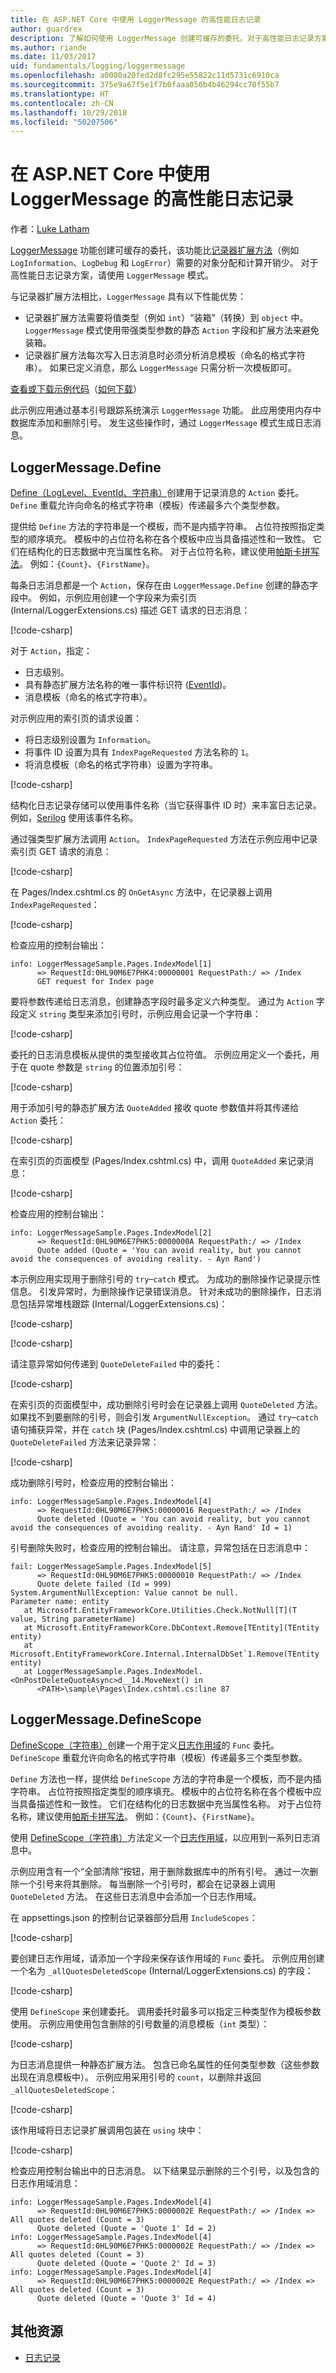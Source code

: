 ```yaml
---
title: 在 ASP.NET Core 中使用 LoggerMessage 的高性能日志记录
author: guardrex
description: 了解如何使用 LoggerMessage 创建可缓存的委托。对于高性能日志记录方案，这些委托需要更少的对象分配。
ms.author: riande
ms.date: 11/03/2017
uid: fundamentals/logging/loggermessage
ms.openlocfilehash: a0080a20fed2d8fc295e55822c11d5731c6910ca
ms.sourcegitcommit: 375e9a67f5e1f7b0faaa056b4b46294cc70f55b7
ms.translationtype: HT
ms.contentlocale: zh-CN
ms.lasthandoff: 10/29/2018
ms.locfileid: "50207506"
---
```

# <a name="high-performance-logging-with-loggermessage-in-aspnet-core"></a>在 ASP.NET Core 中使用 LoggerMessage 的高性能日志记录

作者：[Luke Latham](https://github.com/guardrex)

[LoggerMessage](/dotnet/api/microsoft.extensions.logging.loggermessage) 功能创建可缓存的委托，该功能比[记录器扩展方法](/dotnet/api/Microsoft.Extensions.Logging.LoggerExtensions)（例如 `LogInformation`、`LogDebug` 和 `LogError`）需要的对象分配和计算开销少。 对于高性能日志记录方案，请使用 `LoggerMessage` 模式。

与记录器扩展方法相比，`LoggerMessage` 具有以下性能优势：

* 记录器扩展方法需要将值类型（例如 `int`）“装箱”（转换）到 `object` 中。 `LoggerMessage` 模式使用带强类型参数的静态 `Action` 字段和扩展方法来避免装箱。
* 记录器扩展方法每次写入日志消息时必须分析消息模板（命名的格式字符串）。 如果已定义消息，那么 `LoggerMessage` 只需分析一次模板即可。

[查看或下载示例代码](https://github.com/aspnet/Docs/tree/master/aspnetcore/fundamentals/logging/loggermessage/sample/)（[如何下载](xref:index#how-to-download-a-sample)）

此示例应用通过基本引号跟踪系统演示 `LoggerMessage` 功能。 此应用使用内存中数据库添加和删除引号。 发生这些操作时，通过 `LoggerMessage` 模式生成日志消息。

## <a name="loggermessagedefine"></a>LoggerMessage.Define

[Define（LogLevel、EventId、字符串）](/dotnet/api/microsoft.extensions.logging.loggermessage.define)创建用于记录消息的 `Action` 委托。 `Define` 重载允许向命名的格式字符串（模板）传递最多六个类型参数。

提供给 `Define` 方法的字符串是一个模板，而不是内插字符串。 占位符按照指定类型的顺序填充。 模板中的占位符名称在各个模板中应当具备描述性和一致性。 它们在结构化的日志数据中充当属性名称。 对于占位符名称，建议使用[帕斯卡拼写法](/dotnet/standard/design-guidelines/capitalization-conventions)。 例如：`{Count}`、`{FirstName}`。

每条日志消息都是一个 `Action`，保存在由 `LoggerMessage.Define` 创建的静态字段中。 例如，示例应用创建一个字段来为索引页 (Internal/LoggerExtensions.cs) 描述 GET 请求的日志消息：

[!code-csharp[](loggermessage/sample/Internal/LoggerExtensions.cs?name=snippet1)]

对于 `Action`，指定：

* 日志级别。
* 具有静态扩展方法名称的唯一事件标识符 ([EventId](/dotnet/api/microsoft.extensions.logging.eventid))。
* 消息模板（命名的格式字符串）。 

对示例应用的索引页的请求设置：

* 将日志级别设置为 `Information`。
* 将事件 ID 设置为具有 `IndexPageRequested` 方法名称的 `1`。
* 将消息模板（命名的格式字符串）设置为字符串。

[!code-csharp[](loggermessage/sample/Internal/LoggerExtensions.cs?name=snippet5)]

结构化日志记录存储可以使用事件名称（当它获得事件 ID 时）来丰富日志记录。 例如，[Serilog](https://github.com/serilog/serilog-extensions-logging) 使用该事件名称。

通过强类型扩展方法调用 `Action`。 `IndexPageRequested` 方法在示例应用中记录索引页 GET 请求的消息：

[!code-csharp[](loggermessage/sample/Internal/LoggerExtensions.cs?name=snippet9)]

在 Pages/Index.cshtml.cs 的 `OnGetAsync` 方法中，在记录器上调用 `IndexPageRequested`：

[!code-csharp[](loggermessage/sample/Pages/Index.cshtml.cs?name=snippet2&highlight=3)]

检查应用的控制台输出：

```console
info: LoggerMessageSample.Pages.IndexModel[1]
      => RequestId:0HL90M6E7PHK4:00000001 RequestPath:/ => /Index
      GET request for Index page
```

要将参数传递给日志消息，创建静态字段时最多定义六种类型。 通过为 `Action` 字段定义 `string` 类型来添加引号时，示例应用会记录一个字符串：

[!code-csharp[](loggermessage/sample/Internal/LoggerExtensions.cs?name=snippet2)]

委托的日志消息模板从提供的类型接收其占位符值。 示例应用定义一个委托，用于在 quote 参数是 `string` 的位置添加引号：

[!code-csharp[](loggermessage/sample/Internal/LoggerExtensions.cs?name=snippet6)]

用于添加引号的静态扩展方法 `QuoteAdded` 接收 quote 参数值并将其传递给 `Action` 委托：

[!code-csharp[](loggermessage/sample/Internal/LoggerExtensions.cs?name=snippet10)]

在索引页的页面模型 (Pages/Index.cshtml.cs) 中，调用 `QuoteAdded` 来记录消息：

[!code-csharp[](loggermessage/sample/Pages/Index.cshtml.cs?name=snippet3&highlight=6)]

检查应用的控制台输出：

```console
info: LoggerMessageSample.Pages.IndexModel[2]
      => RequestId:0HL90M6E7PHK5:0000000A RequestPath:/ => /Index
      Quote added (Quote = 'You can avoid reality, but you cannot avoid the consequences of avoiding reality. - Ayn Rand')
```

本示例应用实现用于删除引号的 `try`&ndash;`catch` 模式。 为成功的删除操作记录提示性信息。 引发异常时，为删除操作记录错误消息。 针对未成功的删除操作，日志消息包括异常堆栈跟踪 (Internal/LoggerExtensions.cs)：

[!code-csharp[](loggermessage/sample/Internal/LoggerExtensions.cs?name=snippet3)]

[!code-csharp[](loggermessage/sample/Internal/LoggerExtensions.cs?name=snippet7)]

请注意异常如何传递到 `QuoteDeleteFailed` 中的委托：

[!code-csharp[](loggermessage/sample/Internal/LoggerExtensions.cs?name=snippet11)]

在索引页的页面模型中，成功删除引号时会在记录器上调用 `QuoteDeleted` 方法。 如果找不到要删除的引号，则会引发 `ArgumentNullException`。 通过 `try`&ndash;`catch` 语句捕获异常，并在 `catch` 块 (Pages/Index.cshtml.cs) 中调用记录器上的 `QuoteDeleteFailed` 方法来记录异常：

[!code-csharp[](loggermessage/sample/Pages/Index.cshtml.cs?name=snippet5&highlight=14,18)]

成功删除引号时，检查应用的控制台输出：

```console
info: LoggerMessageSample.Pages.IndexModel[4]
      => RequestId:0HL90M6E7PHK5:00000016 RequestPath:/ => /Index
      Quote deleted (Quote = 'You can avoid reality, but you cannot avoid the consequences of avoiding reality. - Ayn Rand' Id = 1)
```

引号删除失败时，检查应用的控制台输出。 请注意，异常包括在日志消息中：

```console
fail: LoggerMessageSample.Pages.IndexModel[5]
      => RequestId:0HL90M6E7PHK5:00000010 RequestPath:/ => /Index
      Quote delete failed (Id = 999)
System.ArgumentNullException: Value cannot be null.
Parameter name: entity
   at Microsoft.EntityFrameworkCore.Utilities.Check.NotNull[T](T value, String parameterName)
   at Microsoft.EntityFrameworkCore.DbContext.Remove[TEntity](TEntity entity)
   at Microsoft.EntityFrameworkCore.Internal.InternalDbSet`1.Remove(TEntity entity)
   at LoggerMessageSample.Pages.IndexModel.<OnPostDeleteQuoteAsync>d__14.MoveNext() in 
      <PATH>\sample\Pages\Index.cshtml.cs:line 87
```

## <a name="loggermessagedefinescope"></a>LoggerMessage.DefineScope

[DefineScope（字符串）](/dotnet/api/microsoft.extensions.logging.loggermessage.definescope)创建一个用于定义[日志作用域](xref:fundamentals/logging/index#log-scopes)的 `Func` 委托。 `DefineScope` 重载允许向命名的格式字符串（模板）传递最多三个类型参数。

`Define` 方法也一样，提供给 `DefineScope` 方法的字符串是一个模板，而不是内插字符串。 占位符按照指定类型的顺序填充。 模板中的占位符名称在各个模板中应当具备描述性和一致性。 它们在结构化的日志数据中充当属性名称。 对于占位符名称，建议使用[帕斯卡拼写法](/dotnet/standard/design-guidelines/capitalization-conventions)。 例如：`{Count}`、`{FirstName}`。

使用 [DefineScope（字符串）](/dotnet/api/microsoft.extensions.logging.loggermessage.definescope)方法定义一个[日志作用域](xref:fundamentals/logging/index#log-scopes)，以应用到一系列日志消息中。

示例应用含有一个“全部清除”按钮，用于删除数据库中的所有引号。 通过一次删除一个引号来将其删除。 每当删除一个引号时，都会在记录器上调用 `QuoteDeleted` 方法。 在这些日志消息中会添加一个日志作用域。

在 appsettings.json 的控制台记录器部分启用 `IncludeScopes`：

[!code-csharp[](loggermessage/sample/appsettings.json?highlight=3-5)]

要创建日志作用域，请添加一个字段来保存该作用域的 `Func` 委托。 示例应用创建一个名为 `_allQuotesDeletedScope` (Internal/LoggerExtensions.cs) 的字段：

[!code-csharp[](loggermessage/sample/Internal/LoggerExtensions.cs?name=snippet4)]

使用 `DefineScope` 来创建委托。 调用委托时最多可以指定三种类型作为模板参数使用。 示例应用使用包含删除的引号数量的消息模板（`int` 类型）：

[!code-csharp[](loggermessage/sample/Internal/LoggerExtensions.cs?name=snippet8)]

为日志消息提供一种静态扩展方法。 包含已命名属性的任何类型参数（这些参数出现在消息模板中）。 示例应用采用引号的 `count`，以删除并返回 `_allQuotesDeletedScope`：

[!code-csharp[](loggermessage/sample/Internal/LoggerExtensions.cs?name=snippet12)]

该作用域将日志记录扩展调用包装在 `using` 块中：

[!code-csharp[](loggermessage/sample/Pages/Index.cshtml.cs?name=snippet4&highlight=5-6,14)]

检查应用控制台输出中的日志消息。 以下结果显示删除的三个引号，以及包含的日志作用域消息：

```console
info: LoggerMessageSample.Pages.IndexModel[4]
      => RequestId:0HL90M6E7PHK5:0000002E RequestPath:/ => /Index => All quotes deleted (Count = 3)
      Quote deleted (Quote = 'Quote 1' Id = 2)
info: LoggerMessageSample.Pages.IndexModel[4]
      => RequestId:0HL90M6E7PHK5:0000002E RequestPath:/ => /Index => All quotes deleted (Count = 3)
      Quote deleted (Quote = 'Quote 2' Id = 3)
info: LoggerMessageSample.Pages.IndexModel[4]
      => RequestId:0HL90M6E7PHK5:0000002E RequestPath:/ => /Index => All quotes deleted (Count = 3)
      Quote deleted (Quote = 'Quote 3' Id = 4)
```

## <a name="additional-resources"></a>其他资源

* [日志记录](xref:fundamentals/logging/index)
